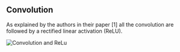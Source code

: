 ## Convolution

As explained by the authors in their paper [1] all the convolution are followed by a rectified linear activation (ReLU).

![Convolution and ReLu]({{site.baseurl}}/assets/img/conv_relu.svg)

